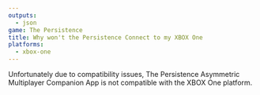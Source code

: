 ```yaml
---
outputs:
  - json
game: The Persistence
title: Why won't the Persistence Connect to my XBOX One
platforms:
  - xbox-one
---
```

Unfortunately due to compatibility issues, The Persistence Asymmetric Multiplayer Companion App is not compatible with the XBOX One platform.
